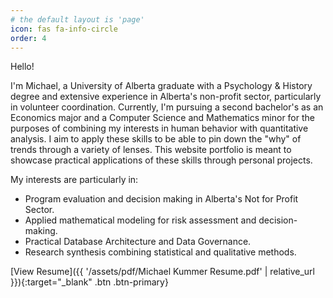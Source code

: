 ```yaml
---
# the default layout is 'page'
icon: fas fa-info-circle
order: 4
---
```


Hello!

I'm Michael, a University of Alberta graduate with a Psychology & History degree and extensive experience in Alberta's non-profit sector, particularly in volunteer coordination.
Currently, I'm pursuing a second bachelor's as an Economics major and a Computer Science and Mathematics minor for the purposes of combining my interests in human behavior with quantitative analysis. I aim to apply these skills to be able to pin down the "why" of trends through a variety of lenses.
This website portfolio is meant to showcase practical applications of these skills through personal projects.

My interests are particularly in:
- Program evaluation and decision making in Alberta's Not for Profit Sector.
- Applied mathematical modeling for risk assessment and decision-making.
- Practical Database Architecture and Data Governance.
- Research synthesis combining statistical and qualitative methods.



[View Resume]({{ '/assets/pdf/Michael Kummer Resume.pdf' | relative_url }}){:target="_blank" .btn .btn-primary}
